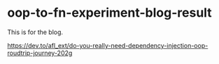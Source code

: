 # oop-to-fn-experiment-blog-result

This is for the blog.

https://dev.to/afl_ext/do-you-really-need-dependency-injection-oop-roudtrip-journey-202g
